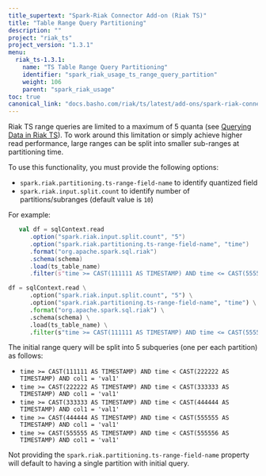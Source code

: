 ```yaml
---
title_supertext: "Spark-Riak Connector Add-on (Riak TS)"
title: "Table Range Query Partitioning"
description: ""
project: "riak_ts"
project_version: "1.3.1"
menu:
  riak_ts-1.3.1:
    name: "TS Table Range Query Partitioning"
    identifier: "spark_riak_usage_ts_range_query_partition"
    weight: 106
    parent: "spark_riak_usage"
toc: true
canonical_link: "docs.basho.com/riak/ts/latest/add-ons/spark-riak-connector/usage/range-query-partition"
---
```


Riak TS range queries are limited to a maximum of 5 quanta (see [Querying Data in Riak TS](http://docs.basho.com/riakts/latest/using/querying/)). To work around this limitation or simply achieve higher read performance, large ranges can be split into smaller sub-ranges at partitioning time.

To use this functionality, you must provide the following options:

* `spark.riak.partitioning.ts-range-field-name` to identify quantized field
* `spark.riak.input.split.count` to identify number of partitions/subranges (default value is `10`)

For example:

```scala
   val df = sqlContext.read
      .option("spark.riak.input.split.count", "5")
      .option("spark.riak.partitioning.ts-range-field-name", "time")
      .format("org.apache.spark.sql.riak")
      .schema(schema)
      .load(ts_table_name)
      .filter(s"time >= CAST(111111 AS TIMESTAMP) AND time <= CAST(555555 AS TIMESTAMP) AND col1 = 'val1'")
```

```python
df = sqlContext.read \
      .option("spark.riak.input.split.count", "5") \
      .option("spark.riak.partitioning.ts-range-field-name", "time") \
      .format("org.apache.spark.sql.riak") \
      .schema(schema) \
      .load(ts_table_name) \
      .filter(s"time >= CAST(111111 AS TIMESTAMP) AND time <= CAST(555555 AS TIMESTAMP) AND col1 = 'val1'")

```

The initial range query will be split into 5 subqueries (one per each partition) as follows:

* ```time >= CAST(111111 AS TIMESTAMP) AND time < CAST(222222 AS TIMESTAMP) AND col1 = 'val1'```
* ```time >= CAST(222222 AS TIMESTAMP) AND time < CAST(333333 AS TIMESTAMP) AND col1 = 'val1'```
* ```time >= CAST(333333 AS TIMESTAMP) AND time < CAST(444444 AS TIMESTAMP) AND col1 = 'val1'```
* ```time >= CAST(444444 AS TIMESTAMP) AND time < CAST(555555 AS TIMESTAMP) AND col1 = 'val1'```
* ```time >= CAST(555555 AS TIMESTAMP) AND time < CAST(555556 AS TIMESTAMP) AND col1 = 'val1'```

Not providing the `spark.riak.partitioning.ts-range-field-name` property will default to having a single partition with initial query.
